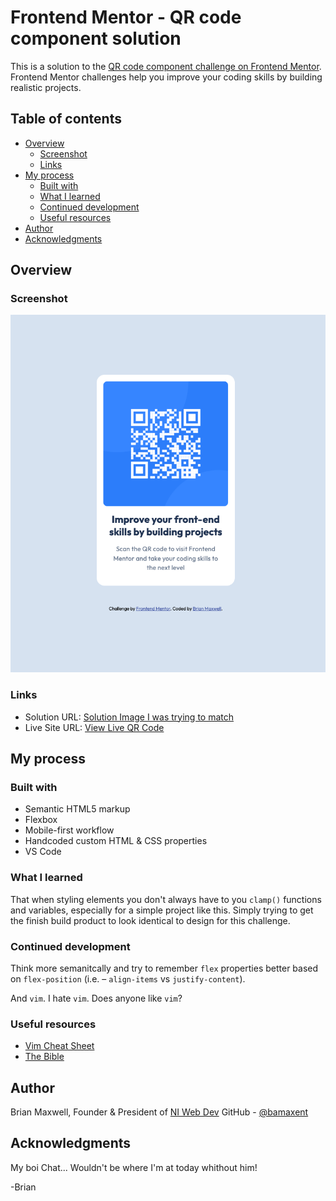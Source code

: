 # Frontend Mentor - QR code component solution

This is a solution to the [QR code component challenge on Frontend Mentor](https://www.frontendmentor.io/challenges/qr-code-component-iux_sIO_H). Frontend Mentor challenges help you improve your coding skills by building realistic projects.

## Table of contents

- [Overview](#overview)
  - [Screenshot](#screenshot)
  - [Links](#links)
- [My process](#my-process)
  - [Built with](#built-with)
  - [What I learned](#what-i-learned)
  - [Continued development](#continued-development)
  - [Useful resources](#useful-resources)
- [Author](#author)
- [Acknowledgments](#acknowledgments)

## Overview

### Screenshot

![target="_blank" rel="noopener"](../qr-code-component-main/images/finished-build-by-bam.png)

### Links

- Solution URL: [Solution Image I was trying to match](../qr-code-component-main/images/desktop-design.jpg)
- Live Site URL: [View Live QR Code](https://bamaxent.github.io/portfolio/qr-code-component-main/)

## My process

### Built with

- Semantic HTML5 markup
- Flexbox
- Mobile-first workflow
- Handcoded custom HTML & CSS properties
- VS Code

### What I learned

That when styling elements you don't always have to you `clamp()` functions and variables, especially for a simple project like this. Simply trying to get the finish build product to look identical to design for this challenge.

### Continued development

Think more semanitcally and try to remember `flex` properties better based on `flex-position` (i.e. – `align-items` vs `justify-content`).

And `vim`. I hate `vim`. Does anyone like `vim`?

### Useful resources

- [Vim Cheat Sheet](https://vim.rtorr.com/)
- [The Bible](https://developer.mozilla.org/en-US/)

## Author

Brian Maxwell, Founder &amp; President of
[NI Web Dev](https://niwebdev.com)
GitHub - [@bamaxent](https://www.frontendmentor.io/profile/yourusername)

## Acknowledgments

My boi Chat... Wouldn't be where I'm at today whithout him!

-Brian

<!-- <NI> -->
